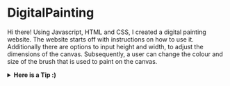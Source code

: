 # DigitalPainting
Hi there! Using Javascript, HTML and CSS, I created a digital painting website. The website starts off with instructions on how to use it. Additionally there are options to input height and width, to adjust the dimensions of the canvas. Subsequently, a user can change the colour and size of the brush that is used to paint on the canvas. 

<details>
  <summary><strong>Here is a Tip :) </strong></summary>
  <br>
  <p>In order to make the website responsive on both desktop and mobile devices, adjustments were made to the JavaScript code to handle touch events alongside mouse events. This ensures that the website can provide an optimal user experience on various screen sizes and input methods.</p>
</details>
